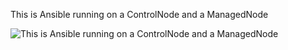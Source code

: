 This is Ansible running on a ControlNode and a ManagedNode

![This is Ansible running on a ControlNode and a ManagedNode]()
